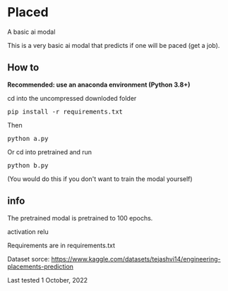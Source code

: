 # Placed

A basic ai modal

This is a very basic ai modal that predicts if one will be paced (get a job).

## How to

**Recommended: use an anaconda environment (Python 3.8+)**

cd into the uncompressed downloded folder

<pre>
pip install -r requirements.txt
</pre>

Then

<pre>
python a.py
</pre>

Or cd into pretrained and run

<pre>
python b.py
</pre>

(You would do this if you don't want to train the modal yourself)

## info 

The pretrained modal is pretrained to 100 epochs.

activation relu

Requirements are in requirements.txt

Dataset sorce: <https://www.kaggle.com/datasets/tejashvi14/engineering-placements-prediction>

Last tested 1 October, 2022
